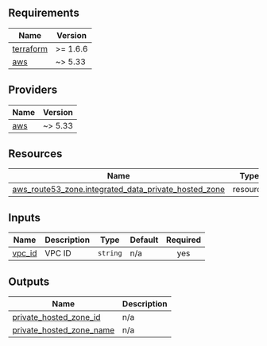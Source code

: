 <!-- BEGIN_AUTOMATED_TF_DOCS_BLOCK -->
## Requirements

| Name | Version |
|------|---------|
| <a name="requirement_terraform"></a> [terraform](#requirement\_terraform) | >= 1.6.6 |
| <a name="requirement_aws"></a> [aws](#requirement\_aws) | ~> 5.33 |

## Providers

| Name | Version |
|------|---------|
| <a name="provider_aws"></a> [aws](#provider\_aws) | ~> 5.33 |

## Resources

| Name | Type |
|------|------|
| [aws_route53_zone.integrated_data_private_hosted_zone](https://registry.terraform.io/providers/hashicorp/aws/latest/docs/resources/route53_zone) | resource |

## Inputs

| Name | Description | Type | Default | Required |
|------|-------------|------|---------|:--------:|
| <a name="input_vpc_id"></a> [vpc\_id](#input\_vpc\_id) | VPC ID | `string` | n/a | yes |

## Outputs

| Name | Description |
|------|-------------|
| <a name="output_private_hosted_zone_id"></a> [private\_hosted\_zone\_id](#output\_private\_hosted\_zone\_id) | n/a |
| <a name="output_private_hosted_zone_name"></a> [private\_hosted\_zone\_name](#output\_private\_hosted\_zone\_name) | n/a |
<!-- END_AUTOMATED_TF_DOCS_BLOCK -->